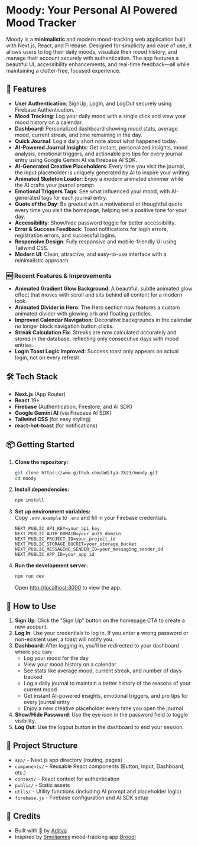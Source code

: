 # Moody: Your Personal AI Powered Mood Tracker

Moody is a **minimalistic** and modern mood-tracking web application built with Next.js, React, and Firebase. Designed for simplicity and ease of use, it allows users to log their daily moods, visualize their mood history, and manage their account securely with authentication. The app features a beautiful UI, accessibility enhancements, and real-time feedback—all while maintaining a clutter-free, focused experience.

## 🚀 Features

- **User Authentication**: SignUp, LogIn, and LogOut securely using Firebase Authentication.
- **Mood Tracking**: Log your daily mood with a single click and view your mood history on a calendar.
- **Dashboard**: Personalized dashboard showing mood stats, average mood, current streak, and time remaining in the day.
- **Quick Journal**: Log a daily short note about what happened today.
- **AI-Powered Journal Insights**: Get instant, personalized insights, mood analysis, emotional triggers, and actionable pro tips for every journal entry using Google Gemini AI via Firebase AI SDK.
- **AI-Generated Creative Placeholders**: Every time you visit the journal, the input placeholder is uniquely generated by AI to inspire your writing.
- **Animated Skeleton Loader**: Enjoy a modern animated shimmer while the AI crafts your journal prompt.
- **Emotional Triggers Tags**: See what influenced your mood, with AI-generated tags for each journal entry.
- **Quote of the Day**: Be greeted with a motivational or thoughtful quote every time you visit the homepage, helping set a positive tone for your day.
- **Accessibility**: Show/hide password toggle for better accessibility.
- **Error & Success Feedback**: Toast notifications for login errors, registration errors, and successful logins.
- **Responsive Design**: Fully responsive and mobile-friendly UI using Tailwind CSS.
- **Modern UI**: Clean, attractive, and easy-to-use interface with a minimalistic approach.

### 🆕 Recent Features & Improvements

- **Animated Gradient Glow Background**: A beautiful, subtle animated glow effect that moves with scroll and sits behind all content for a modern look.
- **Animated Divider in Hero**: The Hero section now features a custom animated divider with glowing orb and floating particles.
- **Improved Calendar Navigation**: Decorative backgrounds in the calendar no longer block navigation button clicks.
- **Streak Calculation Fix**: Streaks are now calculated accurately and stored in the database, reflecting only consecutive days with mood entries.
- **Login Toast Logic Improved**: Success toast only appears on actual login, not on every refresh.

## 🛠️ Tech Stack

- **Next.js** (App Router)
- **React** 19+
- **Firebase** (Authentication, Firestore, and AI SDK)
- **Google Gemini AI** (via Firebase AI SDK)
- **Tailwind CSS** (for easy styling)
- **react-hot-toast** (for notifications)

## 📦 Getting Started

1. **Clone the repository:**

   ```sh
   git clone https://www.github.com/aditya-2k23/moody.git
   cd moody
   ```

2. **Install dependencies:**

   ```sh
   npm install
   ```

3. **Set up environment variables:**  
   Copy `.env.example` to `.env` and fill in your Firebase credentials.

     ```env
     NEXT_PUBLIC_API_KEY=your_api_key
     NEXT_PUBLIC_AUTH_DOMAIN=your_auth_domain
     NEXT_PUBLIC_PROJECT_ID=your_project_id
     NEXT_PUBLIC_STORAGE_BUCKET=your_storage_bucket
     NEXT_PUBLIC_MESSAGING_SENDER_ID=your_messaging_sender_id
     NEXT_PUBLIC_APP_ID=your_app_id
     ```

4. **Run the development server:**

   ```sh
   npm run dev
   ```

   Open [http://localhost:3000](http://localhost:3000) to view the app.

## 📝 How to Use

1. **Sign Up**: Click the "Sign Up" button on the homepage CTA to create a new account.
2. **Log In**: Use your credentials to log in. If you enter a wrong password or non-existent user, a toast will notify you.
3. **Dashboard**: After logging in, you'll be redirected to your dashboard where you can:
   - Log your mood for the day
   - View your mood history on a calendar
   - See stats like average mood, current streak, and number of days tracked
   - Log a daily journal to maintain a better history of the reasons of your current mood
   - Get instant AI-powered insights, emotional triggers, and pro tips for every journal entry
   - Enjoy a new creative placeholder every time you open the journal
4. **Show/Hide Password**: Use the eye icon in the password field to toggle visibility.
5. **Log Out**: Use the logout button in the dashboard to end your session.

## 📁 Project Structure

- `app/` - Next.js app directory (routing, pages)
- `components/` - Reusable React components (Button, Input, Dashboard, etc.)
- `context/` - React context for authentication
- `public/` - Static assets
- `utils/` - Utility functions (including AI prompt and placeholder logic)
- `firebase.js` - Firebase configuration and AI SDK setup

## 🙏 Credits

- Built with 💜 by [Aditya](https://github.com/aditya-2k23)
- Inspired by [Smoljames](https://www.youtube.com/@Smoljames) mood-tracking app [Broodl](https://github.com/jamezmca/broodl/)

